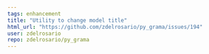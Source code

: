 ```yaml
---
tags: enhancement
title: "Utility to change model title"
html_url: "https://github.com/zdelrosario/py_grama/issues/194"
user: zdelrosario
repo: zdelrosario/py_grama
---
```


